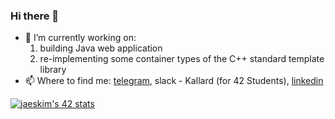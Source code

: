 ### Hi there 👋

- 🔭 I’m currently working on:
  1. building Java web application
  2. re-implementing some container types of the C++ standard template library
- 📫 Where to find me: [telegram](https://t.me/oykelrae), slack - Kallard (for 42 Students), [linkedin](https://www.linkedin.com/in/aa-smirnova)

[![jaeskim's 42 stats](https://badge42.herokuapp.com/api/stats/kallard)](https://github.com/JaeSeoKim/badge42)
